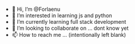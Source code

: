 - 👋 Hi, I’m @Forlaenu
- 👀 I’m interested in learning js and python
- 🌱 I’m currently learning full stack development
- 💞️ I’m looking to collaborate on ... dont know yet
- 📫 How to reach me ... (intentionally left blank)

<!---
Forlaenu/Forlaenu is a ✨ special ✨ repository because its `README.md` (this file) appears on your GitHub profile.
You can click the Preview link to take a look at your changes.
--->
